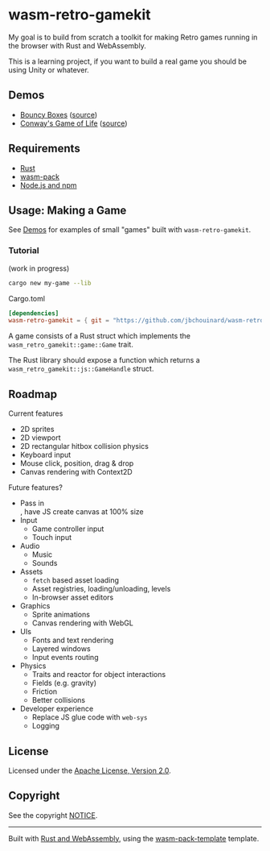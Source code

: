 # wasm-retro-gamekit

My goal is to build from scratch a toolkit for making Retro games running in the browser
with Rust and WebAssembly.

This is a learning project, if you want to build a real game you should be using
Unity or whatever.


## Demos
- [Bouncy Boxes](https://jbchouinard.github.io/wasm-retro-gamekit/bouncybox/) ([source](demos/bouncybox))
- [Conway's Game of Life](https://jbchouinard.github.io/wasm-retro-gamekit/gameoflife/) ([source](demos/gameoflife))


## Requirements
- [Rust](https://rustup.rs/)
- [wasm-pack](https://rustwasm.github.io/wasm-pack/installer/)
- [Node.js and npm](https://docs.npmjs.com/downloading-and-installing-node-js-and-npm)


## Usage: Making a Game

See [Demos](#demos) for examples of small "games" built with `wasm-retro-gamekit`.

### Tutorial

(work in progress)

```sh
cargo new my-game --lib
```

Cargo.toml
```toml
[dependencies]
wasm-retro-gamekit = { git = "https://github.com/jbchouinard/wasm-retro-gamekit.git" }
```

A game consists of a Rust struct which implements the `wasm_retro_gamekit::game::Game`
trait.

The Rust library should expose a function which returns a `wasm_retro_gamekit::js::GameHandle`
struct.


## Roadmap

Current features
- 2D sprites
- 2D viewport
- 2D rectangular hitbox collision physics
- Keyboard input
- Mouse click, position, drag & drop
- Canvas rendering with Context2D

Future features?
- Pass in <div>, have JS create canvas at 100% size
- Input
    - Game controller input
    - Touch input
- Audio
    - Music
    - Sounds
- Assets
    - `fetch` based asset loading
    - Asset registries, loading/unloading, levels
    - In-browser asset editors
- Graphics
    - Sprite animations
    - Canvas rendering with WebGL
- UIs
    - Fonts and text rendering
    - Layered windows
    - Input events routing
- Physics
    - Traits and reactor for object interactions
    - Fields (e.g. gravity)
    - Friction
    - Better collisions
- Developer experience
    - Replace JS glue code with `web-sys`
    - Logging


## License

Licensed under the [Apache License, Version 2.0](LICENSE).


## Copyright

See the copyright [NOTICE](NOTICE).

---

Built with [Rust and WebAssembly](https://rustwasm.github.io/), using the [wasm-pack-template](https://github.com/rustwasm/wasm-pack-template) template.
